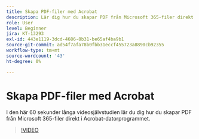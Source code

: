 ```yaml
---
title: Skapa PDF-filer med Acrobat
description: Lär dig hur du skapar PDF från Microsoft 365-filer direkt i Acrobat-datorprogrammet
role: User
level: Beginner
jira: KT-13293
exl-id: 443e1119-3dcd-4686-8b31-be65af4ba9b1
source-git-commit: ad54f7afa78b0fbb31eccf455723a8890cb92355
workflow-type: tm+mt
source-wordcount: '43'
ht-degree: 0%

---
```


# Skapa PDF-filer med Acrobat

I den här 60 sekunder långa videosjälvstudien lär du dig hur du skapar PDF från Microsoft 365-filer direkt i Acrobat-datorprogrammet.

>[!VIDEO](https://video.tv.adobe.com/v/342628?quality=12&learn=on&hidetitle=true)
